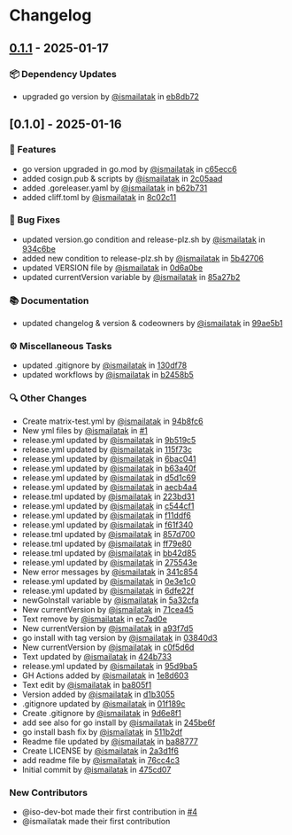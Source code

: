 # Changelog

## [0.1.1](https://github.com/ismailatak/navicat-premium-trial-reset-go/compare/v0.1.0..v0.1.1) - 2025-01-17

### 📦️ Dependency Updates

- upgraded go version by [@ismailatak](https://github.com/ismailatak) in [eb8db72](https://github.com/ismailatak/navicat-premium-trial-reset-go/commit/eb8db72ccf42090fb9d9856ea9d361c2c88994bf)

## [0.1.0] - 2025-01-16

### 🚀 Features

- go version upgraded in go.mod by [@ismailatak](https://github.com/ismailatak) in [c65ecc6](https://github.com/ismailatak/navicat-premium-trial-reset-go/commit/c65ecc6ab4b3b1cb8c101be76f9fc73b1839909b)
- added cosign.pub & scripts by [@ismailatak](https://github.com/ismailatak) in [2c05aad](https://github.com/ismailatak/navicat-premium-trial-reset-go/commit/2c05aad1e463eb0f0a7cbd42d6732876b5afee1f)
- added .goreleaser.yaml by [@ismailatak](https://github.com/ismailatak) in [b62b731](https://github.com/ismailatak/navicat-premium-trial-reset-go/commit/b62b7318da87f4e539670adcb0c2b6adbced9934)
- added cliff.toml by [@ismailatak](https://github.com/ismailatak) in [8c02c11](https://github.com/ismailatak/navicat-premium-trial-reset-go/commit/8c02c11dc0e51bee53b7c8d3c6125f73048868d8)

### 🐛 Bug Fixes

- updated version.go condition and release-plz.sh by [@ismailatak](https://github.com/ismailatak) in [934c6be](https://github.com/ismailatak/navicat-premium-trial-reset-go/commit/934c6be7cb5218de50b1cf2acc0b15cd50a714b7)
- added new condition to release-plz.sh by [@ismailatak](https://github.com/ismailatak) in [5b42706](https://github.com/ismailatak/navicat-premium-trial-reset-go/commit/5b42706465d496880e4a65fcd1fd9aea92bfdb18)
- updated VERSION file by [@ismailatak](https://github.com/ismailatak) in [0d6a0be](https://github.com/ismailatak/navicat-premium-trial-reset-go/commit/0d6a0be3d632f5b5d23137fb9bf95100e7d40aa1)
- updated currentVersion variable by [@ismailatak](https://github.com/ismailatak) in [85a27b2](https://github.com/ismailatak/navicat-premium-trial-reset-go/commit/85a27b2b446d29ecdfa1d01049e3913dbd235edb)

### 📚 Documentation

- updated changelog & version & codeowners by [@ismailatak](https://github.com/ismailatak) in [99ae5b1](https://github.com/ismailatak/navicat-premium-trial-reset-go/commit/99ae5b148f252464489f6d853e1a204a60a07f4a)

### ⚙️ Miscellaneous Tasks

- updated .gitignore by [@ismailatak](https://github.com/ismailatak) in [130df78](https://github.com/ismailatak/navicat-premium-trial-reset-go/commit/130df783a59f423877e50c9a2ad14829c68ada1e)
- updated workflows by [@ismailatak](https://github.com/ismailatak) in [b2458b5](https://github.com/ismailatak/navicat-premium-trial-reset-go/commit/b2458b52a21d7c41e7f14505c275d3b45afab087)

### 🔍 Other Changes

- Create matrix-test.yml by [@ismailatak](https://github.com/ismailatak) in [94b8fc6](https://github.com/ismailatak/navicat-premium-trial-reset-go/commit/94b8fc6229091dab4b4dc7138b4275eb5bf6ec16)
- New yml files by [@ismailatak](https://github.com/ismailatak) in [#1](https://github.com/ismailatak/navicat-premium-trial-reset-go/pull/1)
- release.yml updated by [@ismailatak](https://github.com/ismailatak) in [9b519c5](https://github.com/ismailatak/navicat-premium-trial-reset-go/commit/9b519c549b1edb48d8ea6e3a338e16cbbf89c071)
- release.yml updated by [@ismailatak](https://github.com/ismailatak) in [115f73c](https://github.com/ismailatak/navicat-premium-trial-reset-go/commit/115f73cd6c3e10e1f7a294f89bf60ad391b79cd4)
- release.yml updated by [@ismailatak](https://github.com/ismailatak) in [6bac041](https://github.com/ismailatak/navicat-premium-trial-reset-go/commit/6bac041d7b35d7a23ce94b3d204352dadbe83585)
- release.yml updated by [@ismailatak](https://github.com/ismailatak) in [b63a40f](https://github.com/ismailatak/navicat-premium-trial-reset-go/commit/b63a40f54042f6393e3e6fa43873264f672abef9)
- release.yml updated by [@ismailatak](https://github.com/ismailatak) in [d5d1c69](https://github.com/ismailatak/navicat-premium-trial-reset-go/commit/d5d1c69d065c6390c68e2306f747521416756c31)
- release.yml updated by [@ismailatak](https://github.com/ismailatak) in [aecb4a4](https://github.com/ismailatak/navicat-premium-trial-reset-go/commit/aecb4a4627dcb6cdf70b71920b189be52a5bb8e2)
- release.tml updated by [@ismailatak](https://github.com/ismailatak) in [223bd31](https://github.com/ismailatak/navicat-premium-trial-reset-go/commit/223bd31b39799610a8a4f3bfa51ff85c28d76745)
- release.yml updated by [@ismailatak](https://github.com/ismailatak) in [c544cf1](https://github.com/ismailatak/navicat-premium-trial-reset-go/commit/c544cf1897aedc3b4b356f03ffbc0081806421a9)
- release.yml updated by [@ismailatak](https://github.com/ismailatak) in [f11ddf6](https://github.com/ismailatak/navicat-premium-trial-reset-go/commit/f11ddf680fb1ebe339b3134b3550237772b6c289)
- release.yml updated by [@ismailatak](https://github.com/ismailatak) in [f61f340](https://github.com/ismailatak/navicat-premium-trial-reset-go/commit/f61f340e397279b4fd6fb91316debab8f9cb32a3)
- release.tml updated by [@ismailatak](https://github.com/ismailatak) in [857d700](https://github.com/ismailatak/navicat-premium-trial-reset-go/commit/857d70040f12cccee5273135a6b5916dbdcd55b2)
- release.tml updated by [@ismailatak](https://github.com/ismailatak) in [ff79e80](https://github.com/ismailatak/navicat-premium-trial-reset-go/commit/ff79e80c9a43ca7e58a6cead86eb115c1bcb35b4)
- release.tml updated by [@ismailatak](https://github.com/ismailatak) in [bb42d85](https://github.com/ismailatak/navicat-premium-trial-reset-go/commit/bb42d857143c4049b8f54b251acd537d0afd1a92)
- release.yml updated by [@ismailatak](https://github.com/ismailatak) in [275543e](https://github.com/ismailatak/navicat-premium-trial-reset-go/commit/275543e7dffb3ecbe561a39a2c59d279249c07c4)
- New error messages by [@ismailatak](https://github.com/ismailatak) in [341c854](https://github.com/ismailatak/navicat-premium-trial-reset-go/commit/341c854d377444f13ddd51fe5908210cd0d6bdc3)
- release.yml updated by [@ismailatak](https://github.com/ismailatak) in [0e3e1c0](https://github.com/ismailatak/navicat-premium-trial-reset-go/commit/0e3e1c0c422bb21df17f529df37fcb2ed03534ba)
- release.yml updated by [@ismailatak](https://github.com/ismailatak) in [6dfe22f](https://github.com/ismailatak/navicat-premium-trial-reset-go/commit/6dfe22f2f4a40bebd7cc91dc677a4a2a3019f0b0)
- newGoInstall variable by [@ismailatak](https://github.com/ismailatak) in [5a32cfa](https://github.com/ismailatak/navicat-premium-trial-reset-go/commit/5a32cfa918e88b6d50ae8e3017846ea417ed26dd)
- New currentVersion by [@ismailatak](https://github.com/ismailatak) in [71cea45](https://github.com/ismailatak/navicat-premium-trial-reset-go/commit/71cea45b423f673a03e23cffdee77225717ba2bb)
- Text remove by [@ismailatak](https://github.com/ismailatak) in [ec7ad0e](https://github.com/ismailatak/navicat-premium-trial-reset-go/commit/ec7ad0ea6265139f98b0b77158c6f9966edda43d)
- New currentVersion by [@ismailatak](https://github.com/ismailatak) in [a93f7d5](https://github.com/ismailatak/navicat-premium-trial-reset-go/commit/a93f7d5a6b1b9bff4622bcf4484ae775f27f4dde)
- go install with tag version by [@ismailatak](https://github.com/ismailatak) in [03840d3](https://github.com/ismailatak/navicat-premium-trial-reset-go/commit/03840d323af5616ba1d00aa9563b38413ccc1977)
- New currentVersion by [@ismailatak](https://github.com/ismailatak) in [c0f5d6d](https://github.com/ismailatak/navicat-premium-trial-reset-go/commit/c0f5d6da967197a95b984ca99973dcfb2be60b44)
- Text updated by [@ismailatak](https://github.com/ismailatak) in [424b733](https://github.com/ismailatak/navicat-premium-trial-reset-go/commit/424b733cbdee79b6a5890ebb4170dfd4fa1ccfc4)
- release.yml updated by [@ismailatak](https://github.com/ismailatak) in [95d9ba5](https://github.com/ismailatak/navicat-premium-trial-reset-go/commit/95d9ba5396116a53a36646dd8ecc2c58b3adce76)
- GH Actions added by [@ismailatak](https://github.com/ismailatak) in [1e8d603](https://github.com/ismailatak/navicat-premium-trial-reset-go/commit/1e8d603c9e9706263ecd2f6d3ff13dc92fc605f1)
- Text edit by [@ismailatak](https://github.com/ismailatak) in [ba805f1](https://github.com/ismailatak/navicat-premium-trial-reset-go/commit/ba805f17a167f041b6f5e6dc4e0f2baf3dd6db28)
- Version added by [@ismailatak](https://github.com/ismailatak) in [d1b3055](https://github.com/ismailatak/navicat-premium-trial-reset-go/commit/d1b3055f51754a2d0dd3cecaf13e057c4339029f)
- .gitignore updated by [@ismailatak](https://github.com/ismailatak) in [01f189c](https://github.com/ismailatak/navicat-premium-trial-reset-go/commit/01f189c1de5ee357c9efaef4411cb265cf94e921)
- Create .gitignore by [@ismailatak](https://github.com/ismailatak) in [9d6e8f1](https://github.com/ismailatak/navicat-premium-trial-reset-go/commit/9d6e8f1bf62d8728c3f93f5b70a800183902ccbf)
- add see also for go install by [@ismailatak](https://github.com/ismailatak) in [245be6f](https://github.com/ismailatak/navicat-premium-trial-reset-go/commit/245be6f320a530f56e4f8292cdec643e925c9ce4)
- go install bash fix by [@ismailatak](https://github.com/ismailatak) in [511b2df](https://github.com/ismailatak/navicat-premium-trial-reset-go/commit/511b2df9030030a56e3c7b81c53146482ee155cf)
- Readme file updated by [@ismailatak](https://github.com/ismailatak) in [ba88777](https://github.com/ismailatak/navicat-premium-trial-reset-go/commit/ba8877772416cc9caa654448841d0b10046268f5)
- Create LICENSE by [@ismailatak](https://github.com/ismailatak) in [2a3d1f6](https://github.com/ismailatak/navicat-premium-trial-reset-go/commit/2a3d1f6f7f9cb38ec061a33ae8ad9468d5cd959e)
- add readme file by [@ismailatak](https://github.com/ismailatak) in [76cc4c3](https://github.com/ismailatak/navicat-premium-trial-reset-go/commit/76cc4c36dbb863a96ae18d900cb8bc52c5f09252)
- Initial commit by [@ismailatak](https://github.com/ismailatak) in [475cd07](https://github.com/ismailatak/navicat-premium-trial-reset-go/commit/475cd07c86e7602a6d91c4bc73dc907e6dd70d1c)

### New Contributors

- @iso-dev-bot made their first contribution in [#4](https://github.com/ismailatak/navicat-premium-trial-reset-go/pull/4)
- @ismailatak made their first contribution
<!-- generated by git-cliff -->
